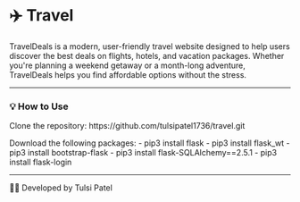<h1>✈️  Travel </h1>
TravelDeals is a modern, user-friendly travel website designed to help users discover the best deals on flights, hotels, and vacation packages. Whether you're planning a weekend getaway or a month-long adventure, TravelDeals helps you find affordable options without the stress.

---

<h3>💡 How to Use </h3>
<p>Clone the repository: https://github.com/tulsipatel1736/travel.git</p>
<p>Download the following packages:
 - pip3 install flask
 - pip3 install flask_wt
 - pip3 install bootstrap-flask
 - pip3 install flask-SQLAlchemy==2.5.1
 - pip3 install flask-login
 </p>

---
👩‍💻 Developed by
Tulsi Patel
